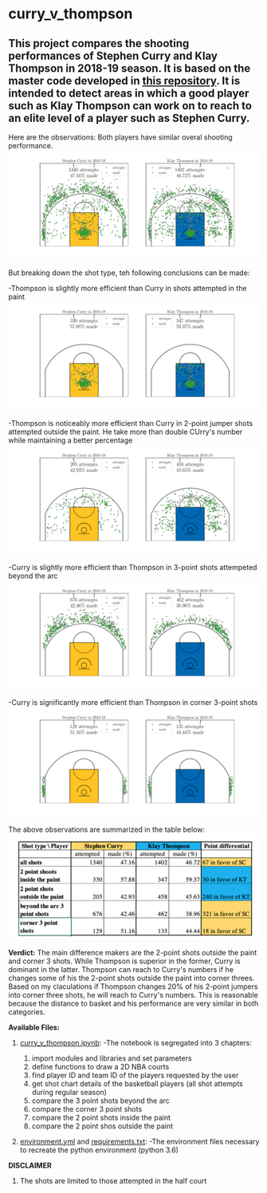 # curry_v_thompson
 
## This project compares the shooting performances of Stephen Curry and Klay Thompson in 2018-19 season. It is based on the master code developed in [this repository](https://github.com/alireza-ebadi/nba_player_shooting_comparison). It is intended to detect areas in which a good player such as Klay Thompson can work on to reach to an elite level of a player such as Stephen Curry. 

Here are the observations: 
Both players have similar overal shooting performance. 
![Sample](Curry_v_Thompson_all.png?raw=true)

But breaking down the shot type, teh following conclusions can be made:

-Thompson is slightly more efficient than Curry in shots attempted in the paint
![Sample](Curry_v_Thompson_P2.png?raw=true)

-Thompson is noticeably more efficient than Curry in 2-point jumper shots attempted outside the paint. He take more than double CUrry's number while maintaining a better percentage
![Sample](Curry_v_Thompson_O2.png?raw=true)

-Curry is slightly more efficient than Thompson in 3-point shots attempeted beyond the arc
![Sample](Curry_v_Thompson_A3.png?raw=true)

-Curry is significantly more efficient than Thompson in corner 3-point shots
![Sample](Curry_v_Thompson_C3.png?raw=true)

The above observations are summarized in the table below:
![Sample](Curry_v_Thompson.png?raw=true)

**Verdict:** The main difference makers are the 2-point shots outside the paint and corner 3 shots. While Thompson is superior in the former, Curry is dominant in the latter. Thompson can reach to Curry's numbers if he changes some of his the 2-point shots outside the paint into corner threes. Based on my claculations if Thompson changes 20% of his 2-point jumpers into corner three shots, he will reach to Curry's numbers. This is reasonable because the distance to basket and his performance are very similar in both categories. 


**Available Files:**
1. [curry_v_thompson.ipynb](curry_v_thompson.ipynb): 
  -The notebook is segregated into 3 chapters:
    1. import modules and libraries and set parameters
    2. define functions to draw a 2D NBA courts
    3. find player ID and team ID of the players requested by the user
    4. get shot chart details of the basketball players (all shot attempts during regular season)
    5. compare the 3 point shots beyond the arc
    6. compare the corner 3 point shots
    7. compare the 2 point shots inside the paint
    8. compare the 2 point shos outside the paint 
      
  
8. [environment.yml](environment.yml) and [requirements.txt](requirements.txt):
  -The environment files necessary to recreate the python environment (python 3.6)
    
**DISCLAIMER**
1. The shots are limited to those attempted in the half court
